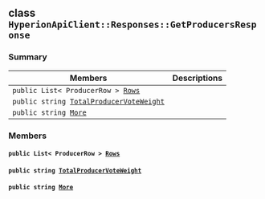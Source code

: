 ## class `HyperionApiClient::Responses::GetProducersResponse` 

### Summary

 Members                        | Descriptions                                
--------------------------------|---------------------------------------------
`public List< ProducerRow > `[`Rows`](#class_hyperion_api_client_1_1_responses_1_1_get_producers_response_1a967f63eaac0f7edd0eb8b9a64b7ec061) | 
`public string `[`TotalProducerVoteWeight`](#class_hyperion_api_client_1_1_responses_1_1_get_producers_response_1a95fa19ee16a6fb2661c9d4b5a876baaa) | 
`public string `[`More`](#class_hyperion_api_client_1_1_responses_1_1_get_producers_response_1ab34f8feb6f38bcfa89c149df3a77bee7) | 

### Members

#### `public List< ProducerRow > `[`Rows`](#class_hyperion_api_client_1_1_responses_1_1_get_producers_response_1a967f63eaac0f7edd0eb8b9a64b7ec061) 

#### `public string `[`TotalProducerVoteWeight`](#class_hyperion_api_client_1_1_responses_1_1_get_producers_response_1a95fa19ee16a6fb2661c9d4b5a876baaa) 

#### `public string `[`More`](#class_hyperion_api_client_1_1_responses_1_1_get_producers_response_1ab34f8feb6f38bcfa89c149df3a77bee7) 

